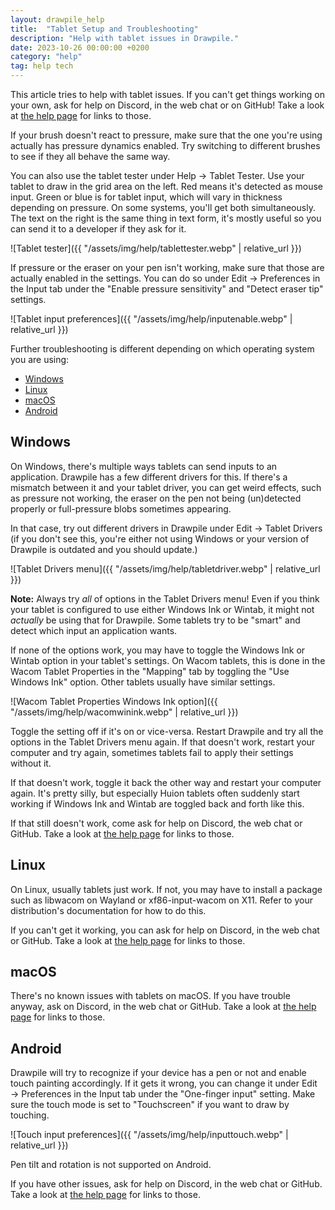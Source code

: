 ```yaml
---
layout: drawpile_help
title:  "Tablet Setup and Troubleshooting"
description: "Help with tablet issues in Drawpile."
date: 2023-10-26 00:00:00 +0200
category: "help"
tag: help tech
---
```


This article tries to help with tablet issues. If you can't get things working on your own, ask for help on Discord, in the web chat or on GitHub! Take a look at [the help page](https://drawpile.net/help/) for links to those.

If your brush doesn't react to pressure, make sure that the one you're using actually has pressure dynamics enabled. Try switching to different brushes to see if they all behave the same way.

You can also use the tablet tester under Help → Tablet Tester. Use your tablet to draw in the grid area on the left. Red means it's detected as mouse input. Green or blue is for tablet input, which will vary in thickness depending on pressure. On some systems, you'll get both simultaneously. The text on the right is the same thing in text form, it's mostly useful so you can send it to a developer if they ask for it.

![Tablet tester]({{ "/assets/img/help/tablettester.webp" | relative_url }})

If pressure or the eraser on your pen isn't working, make sure that those are actually enabled in the settings. You can do so under Edit → Preferences in the Input tab under the "Enable pressure sensitivity" and "Detect eraser tip" settings.

![Tablet input preferences]({{ "/assets/img/help/inputenable.webp" | relative_url }})

Further troubleshooting is different depending on which operating system you are using:

* [Windows](#windows)
* [Linux](#linux)
* [macOS](#macos)
* [Android](#android)

## Windows

On Windows, there's multiple ways tablets can send inputs to an application. Drawpile has a few different drivers for this. If there's a mismatch between it and your tablet driver, you can get weird effects, such as pressure not working, the eraser on the pen not being (un)detected properly or full-pressure blobs sometimes appearing.

In that case, try out different drivers in Drawpile under Edit → Tablet Drivers (if you don't see this, you're either not using Windows or your version of Drawpile is outdated and you should update.)

![Tablet Drivers menu]({{ "/assets/img/help/tabletdriver.webp" | relative_url }})

<div class="notification">
    <strong>Note:</strong> Always try <em>all</em> of options in the Tablet Drivers menu! Even if you think your tablet is configured to use either Windows Ink or Wintab, it might not <em>actually</em> be using that for Drawpile. Some tablets try to be "smart" and detect which input an application wants.
</div>

If none of the options work, you may have to toggle the Windows Ink or Wintab option in your tablet's settings. On Wacom tablets, this is done in the Wacom Tablet Properties in the "Mapping" tab by toggling the "Use Windows Ink" option. Other tablets usually have similar settings.

![Wacom Tablet Properties Windows Ink option]({{ "/assets/img/help/wacomwinink.webp" | relative_url }})

Toggle the setting off if it's on or vice-versa. Restart Drawpile and try all the options in the Tablet Drivers menu again. If that doesn't work, restart your computer and try again, sometimes tablets fail to apply their settings without it.

If that doesn't work, toggle it back the other way and restart your computer again. It's pretty silly, but especially Huion tablets often suddenly start working if Windows Ink and Wintab are toggled back and forth like this.

If that still doesn't work, come ask for help on Discord, the web chat or GitHub. Take a look at [the help page](https://drawpile.net/help/) for links to those.

## Linux

On Linux, usually tablets just work. If not, you may have to install a package such as libwacom on Wayland or xf86-input-wacom on X11. Refer to your distribution's documentation for how to do this.

If you can't get it working, you can ask for help on Discord, in the web chat or GitHub. Take a look at [the help page](https://drawpile.net/help/) for links to those.

## macOS

There's no known issues with tablets on macOS. If you have trouble anyway, ask on Discord, in the web chat or GitHub. Take a look at [the help page](https://drawpile.net/help/) for links to those.

## Android

Drawpile will try to recognize if your device has a pen or not and enable touch painting accordingly. If it gets it wrong, you can change it under Edit → Preferences in the Input tab under the "One-finger input" setting. Make sure the touch mode is set to "Touchscreen" if you want to draw by touching.

![Touch input preferences]({{ "/assets/img/help/inputtouch.webp" | relative_url }})

Pen tilt and rotation is not supported on Android.

If you have other issues, ask for help on Discord, in the web chat or GitHub. Take a look at [the help page](https://drawpile.net/help/) for links to those.
